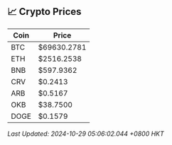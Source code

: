 ## 📈 Crypto Prices

| Coin | Price |
| ---- | ----- |
| BTC | $69630.2781 |
| ETH | $2516.2538 |
| BNB | $597.9362 |
| CRV | $0.2413 |
| ARB | $0.5167 |
| OKB | $38.7500 |
| DOGE | $0.1579 |

_Last Updated: 2024-10-29 05:06:02.044 +0800 HKT_